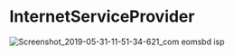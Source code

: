 # InternetServiceProvider

![Screenshot_2019-05-31-11-51-34-621_com eomsbd isp](https://user-images.githubusercontent.com/49673123/58684897-a7ce5e80-839b-11e9-86b3-eca38339d3b2.png)
